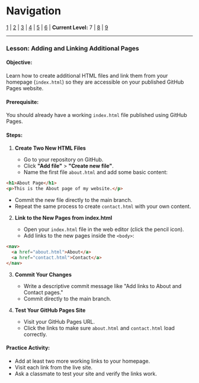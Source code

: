# Navigation
[1](./github-repo-lv1.md) | [2](./github-repo-lv2.md) | [3](./github-repo-lv3.md) | [4](./github-repo-lv4.md) | [5](./github-repo-lv5.md) | [6](./github-repo-lv6.md) | **Current Level:** 7 | [8](./github-repo-lv8.md) | [9](./github-repo-lv9.md)

---

### Lesson: Adding and Linking Additional Pages

#### Objective:

Learn how to create additional HTML files and link them from your homepage (`index.html`) so they are accessible on your published GitHub Pages website.

#### Prerequisite:

You should already have a working `index.html` file published using GitHub Pages.

#### Steps:

1. **Create Two New HTML Files**

   * Go to your repository on GitHub.
   * Click **"Add file"** > **"Create new file"**.
   * Name the first file `about.html` and add some basic content:

```html
<h1>About Page</h1>
<p>This is the About page of my website.</p>
```

* Commit the new file directly to the main branch.
* Repeat the same process to create `contact.html` with your own content.

2. **Link to the New Pages from index.html**

   * Open your `index.html` file in the web editor (click the pencil icon).
   * Add links to the new pages inside the `<body>`:

```html
<nav>
  <a href="about.html">About</a>
  <a href="contact.html">Contact</a>
</nav>
```

3. **Commit Your Changes**

   * Write a descriptive commit message like "Add links to About and Contact pages."
   * Commit directly to the main branch.

4. **Test Your GitHub Pages Site**

   * Visit your GitHub Pages URL.
   * Click the links to make sure `about.html` and `contact.html` load correctly.

#### Practice Activity:

* Add at least two more working links to your homepage.
* Visit each link from the live site.
* Ask a classmate to test your site and verify the links work.
